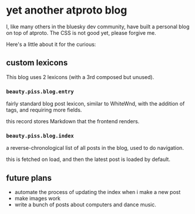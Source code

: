 # yet another atproto blog

I, like many others in the bluesky dev community, have built a personal blog on top of atproto. The CSS is not good yet, please forgive me. 

Here's a little about it for the curious:

## custom lexicons

This blog uses 2 lexicons (with a 3rd composed but unused).

### `beauty.piss.blog.entry`

fairly standard blog post lexicon, similar to WhiteWnd, with the addition of tags, and requiring more fields.

this record stores Markdown that the frontend renders.

### `beauty.piss.blog.index`

a reverse-chronological list of all posts in the blog, used to do navigation.

this is fetched on load, and then the latest post is loaded by default.


## future plans

* automate the process of updating the index when i make a new post
* make images work
* write a bunch of posts about computers and dance music.